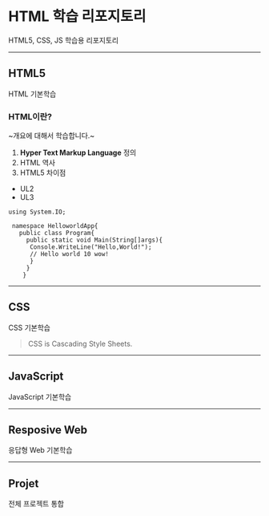 # HTML 학습 리포지토리
HTML5, CSS, JS 학습용 리포지토리

-------------------------------------

## HTML5
HTML 기본학습

### HTML이란?
~개요에 대해서 학습합니다.~

1. **Hyper Text Markup Language** 정의
2. HTML 역사
3. HTML5 차이점

 - UL2
 - UL3
 
 ```
 using System.IO;
 
  namespace HelloworldApp{
    public class Program{
      public static void Main(String[]args){
       Console.WriteLine("Hello,World!");
       // Hello world 10 wow!
       }
      }
     }
 ```
-------------------------------------------

## CSS
CSS 기본학습

> CSS is Cascading Style Sheets.

-------------------------------------------

## JavaScript
JavaScript 기본학습

-------------------------------------------

## Resposive Web
응답형 Web 기본학습

-------------------------------------------

## Projet
전체 프로젝트 통합
